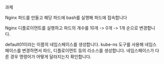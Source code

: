 과제

Nginx 파드를 만들고 해당 파드에 bash를 실행해 파드에 접속합니다

Nginx 디플로이먼트를 실행하고 파드의 개수를 10개 -> 0개 -> 1개 순으로 변경합니다.

default01이라는 이름의 네임스페이스를 생성합니다. kube-ns 도구를 사용해 네임스페이스를 변경하면서 파드, 디플로이먼트 등의 리소스를 생성합니다. 네임스페이스가 다른 경우 명령어가 어떻게 달라지는지 확인합니다.
